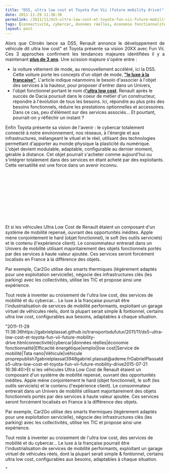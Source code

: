 ```yaml
---
title: "DS5, ultra low cost et Toyota Fun Vii (future mobility drive)"
date: 2011-11-29 11:38:36
permalink: /2011/11/ds5-ultra-low-cost-et-toyota-fun-vii-future-mobility-drive.html
tags: [connectivité, cybercar, données réelles, économie fonctionnalité, Efficacité énergétique, emploi, low cost, Service de mobilité, Tata nano, Véhicule, véhicule propre]
layout: post
---
```


<p style="text-align: justify;">Alors que Citroën lance sa DS5, Renault annonce le développement de véhicule dit ultra low cost" et Toyota présente sa vision 20XX avec Fun Vii. Ces 3 approches confirment les tendances majeures identifiées il y a maintenant <a href="https://gabrielplassat.github.io/transportsdufutur/2009/11/le-passage-de-lobjet-vehicule-aux-services-de-mobilite-une-chance.html"" target=""_blank""><strong>plus de 3 ans</strong></a>. Une scission majeure s'opère entre :</p> <ul style=""text-align: justify> <li>la voiture vêtement de mode, au renouvellement accéléré, ici la DS5. Cette voiture porte les concepts d'un objet de mode, <a href=""http://pratique.lesechosdutouquet.fr/magazine/auto-moto/article/30640-la-citroen-ds5-ou-le-luxe-a-francaise.html"" target=""_blank""><strong>"le luxe à la française"</strong></a>. L'article indique néanmoins le besoin d'associer à l'objet des services à la hauteur, pour proposer d'entrer dans un Univers,</li> <li>l'objet fonctionnel portant le nom d<a href=""http://www.ccfa.fr/revue-de-presse/france/renault-dement-preparer-une-voiture-a-2-500-euros.html?maj=oui"" target=""_self""><strong>'ultra low cost</strong></a>. Renault après le succès de Dacia poursuit dans le coeur de métier d'un constructeur, répondre à l'évolution de tous les besoins. Ici, répondre au plus près des besoins fonctionnels, réduire les prestations optionnelles et accessoires. Dans ce cas, peu d'élément sur des services associés... Et pourtant, pourrait-on y réfléchir un instant ? </li></ul>  <!--more-->    <p style=""text-align: justify>Enfin Toyota présente sa vision de l'avenir : le cybercar totalement connecté à notre environnement, nos réseaux, à l'énergie et aux infrastructures, mélangeant le vituel et le réel, utilisant des technologies permettant d'apporter au monde physique la plasticité du numérique. L'objet devient modulable, adaptable, configurable au dernier moment, gérable à distance. Cet objet pourrait s'acheter comme aujourd'hui ou s'intégrer totalement dans des services en étant acheté par des exploitants. Cette versatilité est une force dans un avenir inconnu.</p> <p><iframe frameborder=""0"" height=""315"" src=""http://www.youtube.com/embed/h1wzQ7eC-AA"" width=""560""></iframe></p> <p style=""text-align: justify>Et si les véhicules Ultra Low Cost de Renault étaient un composant d'un système de mobilité repensé, ouvrant des opportunités inédites. Apple mène conjointement le hard (objet fonctionnel), le soft (les outils serviciels) et le contenu (l'expérience client). Le consommateur entrerait dans un Univers de mobilité utilisant majoritairement des objets fonctionnels portés par des services à haute valeur ajoutée. Ces services seront forcément localisés en France à la différence des objets.</p> <p style=""text-align: justify>Par exemple, Car2Go utilise des smarts thermiques (légèrement adaptés pour une exploitation servicielle), négocie des infrastructures clés (les parking) avec les collectivités, utilise les TIC et propose ainsi une expérience.</p> <p style=""text-align: justify>Tout reste à inventer au croisement de l'ultra low cost, des services de mobilité et du cybercar... Le luxe à la française pourrait être l'industrialisation de services de mobilité performants, exploitant un garage virtuel de véhicules réels, dont la plupart serait simple & fontionnel, certains ultra low cost, configurables aux besoins, adaptables à chaque situation.</p>"2011-11-29 11:38:36https://gabrielplassat.github.io/transportsdufutur/2011/11/ds5-ultra-low-cost-et-toyota-fun-vii-future-mobility-drive.htmlconnectivité|cybercar|données réelles|économie fonctionnalité|Efficacité énergétique|emploi|low cost|Service de mobilité|Tata nano|Véhicule|véhicule proprepublish7gabrielplassat3948gabriel.plassat@ademe.frGabrielPlassatds5-ultra-low-cost-et-toyota-fun-vii-future-mobility-drive2015-07-21 16:36:40>Et si les véhicules Ultra Low Cost de Renault étaient un composant d'un système de mobilité repensé, ouvrant des opportunités inédites. Apple mène conjointement le hard (objet fonctionnel), le soft (les outils serviciels) et le contenu (l'expérience client). Le consommateur entrerait dans un Univers de mobilité utilisant majoritairement des objets fonctionnels portés par des services à haute valeur ajoutée. Ces services seront forcément localisés en France à la différence des objets.</p> <p style=""text-align: justify>Par exemple, Car2Go utilise des smarts thermiques (légèrement adaptés pour une exploitation servicielle), négocie des infrastructures clés (les parking) avec les collectivités, utilise les TIC et propose ainsi une expérience.</p> <p style=""text-align: justify>Tout reste à inventer au croisement de l'ultra low cost, des services de mobilité et du cybercar... Le luxe à la française pourrait être l'industrialisation de services de mobilité performants, exploitant un garage virtuel de véhicules réels, dont la plupart serait simple & fontionnel, certains ultra low cost, configurables aux besoins, adaptables à chaque situation.</p>"
